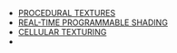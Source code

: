 - [PROCEDURAL TEXTURES](Texture_and_Modeling.md)
 - [REAL-TIME PROGRAMMABLE SHADING](REALTIME_PROGRAMMABLE_SHADING.md)
 - [CELLULAR TEXTURING](CELLULAR_TEXTURING.md)
 - 